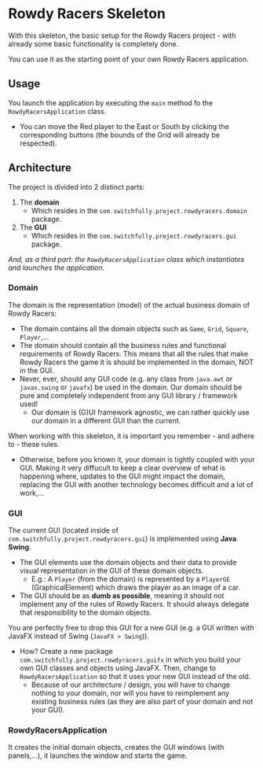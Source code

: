 # Rowdy Racers Skeleton

With this skeleton, the basic setup for the Rowdy Racers project - with already some basic functionality is completely done.

You can use it as the starting point of your own Rowdy Racers application.

## Usage

You launch the application by executing the `main` method fo the `RowdyRacersApplication` class.
- You can move the Red player to the East or South by clicking the corresponding buttons (the bounds of the Grid will
already be respected).

## Architecture

The project is divided into 2 distinct parts:

1. The **domain**
    - Which resides in the `com.switchfully.project.rowdyracers.domain` package.
2. The **GUI**
    - Which resides in the `com.switchfully.project.rowdyracers.gui` package.

_And, as a third part: the `RowdyRacersApplication` class which instantiates and launches the application._
    
### Domain

The domain is the representation (model) of the actual business domain of Rowdy Racers:

- The domain contains all the domain objects such as `Game`, `Grid`, `Square`, `Player`,...
- The domain should contain all the business rules and functional requirements of Rowdy Racers. This means that all 
the rules that make Rowdy Racers the game it is should be implemented in the domain, NOT in the GUI.
- Never, ever, should any GUI code (e.g. any class from `java.awt` or `javax.swing` or `javafx`) be used in the domain. 
Our domain should be pure and completely independent from any GUI library / framework used!
    - Our domain is (G)UI framework agnostic, we can rather quickly use our domain in a different GUI than the current. 

When working with this skeleton, it is important you remember - and adhere to - these rules.
- Otherwise, before you known it, your domain is tightly coupled with your GUI. Making it very diffucult to keep a clear 
overview of what is happening where, updates to the GUI might impact the domain, replacing the GUI with 
another technology becomes difficult and a lot of work,...  

### GUI

The current GUI (located inside of `com.switchfully.project.rowdyracers.gui`) is implemented using **Java Swing**.

- The GUI elements use the domain objects and their data to provide visual representation in the GUI of these domain objects.
    - E.g.: A `Player` (from the domain) is represented by a `PlayerGE` (GraphicalElement) which draws the player as an image
    of a car. 
- The GUI should be as **dumb as possible**, meaning it should not implement any of the rules of Rowdy Racers. It should
always delegate that responsibility to the domain objects.

You are perfectly free to drop this GUI for a new GUI (e.g. a GUI written with JavaFX instead of Swing (`JavaFX > Swing`)).
- How? Create a new package `com.switchfully.project.rowdyracers.guifx` in which you build your own GUI classes and 
objects using JavaFX. Then, change to `RowdyRacersApplication` so that it uses your new GUI instead of the old.
    - Because of our architecture / design, you will have to change nothing to your domain, nor will you have to 
    reimplement any existing business rules (as they are also part of your domain and not your GUI).

### RowdyRacersApplication

It creates the initial domain objects, creates the GUI windows (with panels,...), it launches the window 
and starts the game.
